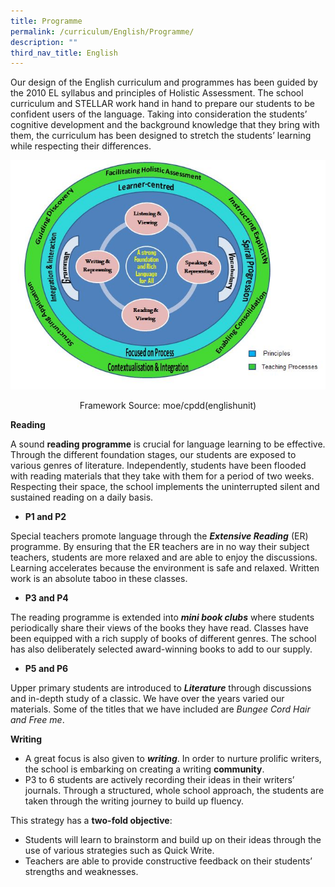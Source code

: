 ```yaml
---
title: Programme
permalink: /curriculum/English/Programme/
description: ""
third_nav_title: English
---
```

Our design of the English curriculum and programmes has been guided by the 2010 EL syllabus and principles of Holistic Assessment. The school curriculum and STELLAR work hand in hand to prepare our students to be confident users of the language. Taking into consideration the students’ cognitive development and the background knowledge that they bring with them, the curriculum has been designed to stretch the students’ learning while respecting their differences.

![](/images/EL_Map_2.jpeg)

<center>Framework Source: moe/cpdd(englishunit)</center>

**Reading**

A sound **reading programme** is crucial for language learning to be effective. Through the different foundation stages, our students are exposed to various genres of literature. Independently, students have been flooded with reading materials that they take with them for a period of two weeks. Respecting their space, the school implements the uninterrupted silent and sustained reading on a daily basis.

  

*   **P1 and P2**

Special teachers promote language through the **_Extensive Reading_** (ER) programme. By ensuring that the ER teachers are in no way their subject teachers, students are more relaxed and are able to enjoy the discussions. Learning accelerates because the environment is safe and relaxed. Written work is an absolute taboo in these classes.

  

*   **P3 and P4**

The reading programme is extended into **_mini book clubs_** where students periodically share their views of the books they have read. Classes have been equipped with a rich supply of books of different genres. The school has also deliberately selected award-winning books to add to our supply.

  

*   **P5 and P6**

Upper primary students are introduced to **_Literature_** through discussions and in-depth study of a classic. We have over the years varied our materials. Some of the titles that we have included are _Bungee Cord Hair and Free me_.

  

  

**Writing**

*   A great focus is also given to **_writing_**. In order to nurture prolific writers, the school is embarking on creating a writing **community**.
*   P3 to 6 students are actively recording their ideas in their writers’ journals. Through a structured, whole school approach, the students are taken through the writing journey to build up fluency.

  

This strategy has a **two-fold objective**:

*   Students will learn to brainstorm and build up on their ideas through the use of various strategies such as Quick Write.
*   Teachers are able to provide constructive feedback on their students’ strengths and weaknesses.